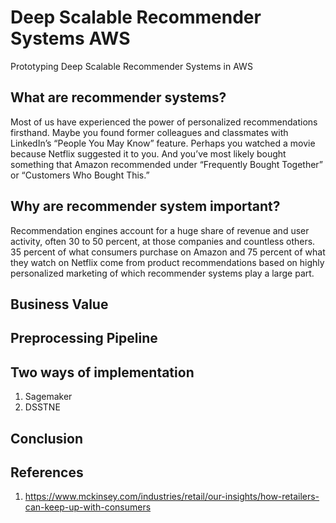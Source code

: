 # Deep Scalable Recommender Systems AWS
Prototyping Deep Scalable Recommender Systems in AWS

## What are recommender systems?
Most of us have experienced the power of personalized recommendations firsthand. Maybe you found former colleagues and classmates with LinkedIn’s “People You May Know” feature. Perhaps you watched a movie because Netflix suggested it to you. And you’ve most likely bought something that Amazon recommended under “Frequently Bought Together” or “Customers Who Bought This.”

## Why are recommender system important?
Recommendation engines account for a huge share of revenue and user activity, often 30 to 50 percent, at those companies and countless others. 35 percent of what consumers purchase on Amazon and 75 percent of what they watch on Netflix come from product recommendations based on highly personalized marketing of which recommender systems play a large part.

## Business Value
## Preprocessing Pipeline
## Two ways of implementation 

1. Sagemaker
2. DSSTNE

## Conclusion

## References
1. https://www.mckinsey.com/industries/retail/our-insights/how-retailers-can-keep-up-with-consumers
